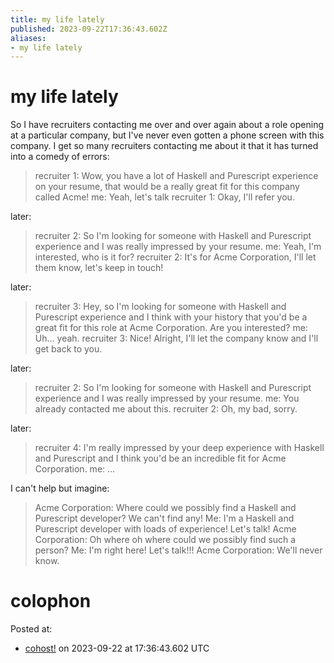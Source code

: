 ```yaml
---
title: my life lately
published: 2023-09-22T17:36:43.602Z
aliases:
- my life lately
---
```


# my life lately

So I have recruiters contacting me over and over again about a role opening at a particular company, but I've never even gotten a phone screen with this company. I get so many recruiters contacting me about it that it has turned into a comedy of errors:

> recruiter 1: Wow, you have a lot of Haskell and Purescript experience on your resume, that would be a really great fit for this company called Acme!
> me: Yeah, let's talk
> recruiter 1: Okay, I'll refer you.

later:
> recruiter 2: So I'm looking for someone with Haskell and Purescript experience and I was really impressed by your resume.
> me: Yeah, I'm interested, who is it for?
> recruiter 2: It's for Acme Corporation, I'll let them know, let's keep in touch!

later:
> recruiter 3: Hey, so I'm looking for someone with Haskell and Purescript experience and I think with your history that you'd be a great fit for this role at Acme Corporation. Are you interested?
> me: Uh... yeah.
> recruiter 3: Nice! Alright, I'll let the company know and I'll get back to you.

later:
> recruiter 2: So I'm looking for someone with Haskell and Purescript experience and I was really impressed by your resume.
> me: You already contacted me about this.
> recruiter 2: Oh, my bad, sorry.

later:
> recruiter 4: I'm really impressed by your deep experience with Haskell and Purescript and I think you'd be an incredible fit for Acme Corporation.
> me: ...

I can't help but imagine:
> Acme Corporation: Where could we possibly find a Haskell and Purescript developer? We can't find any!
> Me: I'm a Haskell and Purescript developer with loads of experience! Let's talk!
> Acme Corporation: Oh where oh where could we possibly find such a person?
> Me: I'm right here! Let's talk!!!
> Acme Corporation: We'll never know.

# colophon

Posted at:
- [cohost!](https://cohost.org/exodrifter/post/2932092-my-life-lately) on 2023-09-22 at 17:36:43.602 UTC
